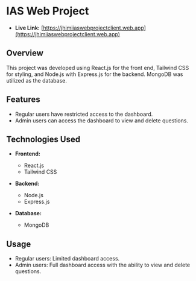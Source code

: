 # IAS Web Project

- **Live Link:** [https://jhimiiaswebprojectclient.web.app](https://jhimiiaswebprojectclient.web.app)

## Overview

This project was developed using React.js for the front end, Tailwind CSS for styling, and Node.js with Express.js for the backend. MongoDB was utilized as the database.

## Features

- Regular users have restricted access to the dashboard.
- Admin users can access the dashboard to view and delete questions.

## Technologies Used

- **Frontend:**
  - React.js
  - Tailwind CSS

- **Backend:**
  - Node.js
  - Express.js

- **Database:**
  - MongoDB

## Usage

- Regular users: Limited dashboard access.
- Admin users: Full dashboard access with the ability to view and delete questions.
